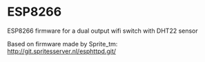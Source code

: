 # ESP8266
ESP8266 firmware for a dual output wifi switch with DHT22 sensor

Based on firmware made by Sprite_tm: http://git.spritesserver.nl/esphttpd.git/

